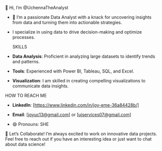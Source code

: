 👋 Hi, I’m @UchennaTheAnalyst
  
- 👀 I’m a passionate Data Analyst with a knack for uncovering insights from data and turning them into actionable strategies.
- I specialize in using data to drive decision-making and optimize processes.
  
  SKILLS
- **Data Analysis**: Proficient in analyzing large datasets to identify trends and patterns.
- **Tools**: Experienced with Power BI, Tableau, SQL, and Excel.
- **Visualization**: I am skilled in creating compelling visualizations to communicate data insights.
  
HOW TO REACH ME
- **LinkedIn**: [https://www.linkedin.com/in/joy-eme-36a84428b/]
- **Email**: [joyuc13@gmail.com] or [ujservices07@gmail.com]
  
- 😄 Pronouns: SHE

 🚀 Let’s Collaborate! I’m always excited to work on innovative data projects. Feel free to reach out if you have an interesting idea or just want to chat about data science! 

<!---
UchennaTheAnalyst/UchennaTheAnalyst is a ✨ special ✨ repository because its `README.md` (this file) appears on your GitHub profile.
You can click the Preview link to take a look at your changes.
--->
